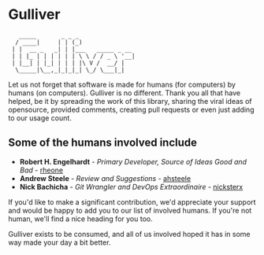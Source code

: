 ﻿# Gulliver

```asciiart
   _____       _ _ _
  / ____|     | | (_)
 | |  __ _   _| | |___   _____ _ __
 | | |_ | | | | | | \ \ / / _ \ '__|
 | |__| | |_| | | | |\ V /  __/ |
  \_____|\__,_|_|_|_| \_/ \___|_|
```

Let us not forget that software is made for humans (for computers) by humans (on computers). Gulliver is no different. Thank you all that have helped, be it by spreading the work of this library, sharing the viral ideas of opensource, provided comments, creating pull requests or even just adding to our usage count.

## Some of the humans involved include

- **Robert H. Engelhardt** - *Primary Developer, Source of Ideas Good and Bad* - [rheone](https://github.com/rheone)
- **Andrew Steele** - *Review and Suggestions* - [ahsteele](https://github.com/ahsteele)
- **Nick Bachicha** - *Git Wrangler and DevOps Extraordinaire* - [nicksterx](https://github.com/nicksterx)

If you'd like to make a significant contribution, we'd appreciate your support and would be happy to add you to our list of involved humans. If you're not human, we'll find a nice heading for you too.

Gulliver exists to be consumed, and all of us involved hoped it has in some way made your day a bit better.
